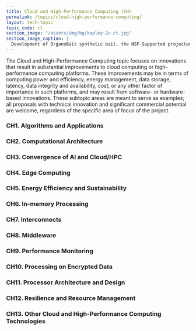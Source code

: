 ```yaml
---
title: Cloud and High-Performance Computing (CH)
permalink: /topics/cloud-high-performance-computing/
layout: tech-topic
topic_code: ct
section_image: "/assets/img/bg/kepley-2c-ct.jpg"
section_image_caption: |
  Development of OrganoBait synthetic bait, the NSF-Supported projected from [Kepley BioSystems]({{ site.baseurl }}/awardees/phase-2/details/?company=kepley-biosystems-incorporated#kepley-biosystems-incorporated) to provide an ocean-restorative alternative bait product
---
```


The Cloud and High-Performance Computing topic focuses on innovations that result in substantial improvements to cloud computing or high-performance computing platforms. These improvements may be in terms of computing power and efficiency, energy management, data storage, latency, data integrity and availability, cost, or any other factor of importance in such platforms, and may result from software- or hardware-based innovations. These subtopic areas are meant to serve as examples; all proposals with technical innovation and significant commercial potential are welcome, regardless of the specific area of focus of the project.     

### CH1. Algorithms and Applications 

### CH2. Computational Architecture 

### CH3. Convergence of AI and Cloud/HPC 

### CH4. Edge Computing  

### CH5. Energy Efficiency and Sustainability 

### CH6. In-memory Processing 

### CH7. Interconnects 

### CH8. Middleware 

### CH9. Performance Monitoring 

### CH10. Processing on Encrypted Data 

### CH11. Processor Architecture and Design 

### CH12. Resilience and Resource Management 

### CH13. Other Cloud and High-Performance Computing Technologies 
